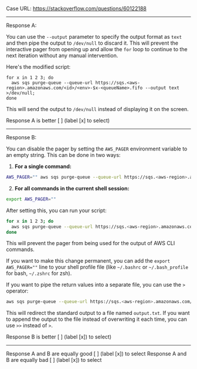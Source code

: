 Case URL: https://stackoverflow.com/questions/60122188

------
Response A:

You can use the `--output` parameter to specify the output format as `text` and then pipe the output to `/dev/null` to discard it. This will prevent the interactive pager from opening up and allow the `for` loop to continue to the next iteration without any manual intervention.

Here's the modified script:

```
for x in 1 2 3; do 
  aws sqs purge-queue --queue-url https://sqs.<aws-region>.amazonaws.com/<id>/<env>-$x-<queueName>.fifo --output text >/dev/null; 
done
```

This will send the output to `/dev/null` instead of displaying it on the screen.

Response A is better [ ] (label [x] to select)

-------
Response B:

You can disable the pager by setting the `AWS_PAGER` environment variable to an empty string. This can be done in two ways:

1. **For a single command:**

```bash
AWS_PAGER="" aws sqs purge-queue --queue-url https://sqs.<aws-region>.amazonaws.com/<id>/<env>-$x-<queueName>.fifo
```

2. **For all commands in the current shell session:**

```bash
export AWS_PAGER=""
```

After setting this, you can run your script:

```bash
for x in 1 2 3; do 
  aws sqs purge-queue --queue-url https://sqs.<aws-region>.amazonaws.com/<id>/<env>-$x-<queueName>.fifo; 
done
```

This will prevent the pager from being used for the output of AWS CLI commands.

If you want to make this change permanent, you can add the `export AWS_PAGER=""` line to your shell profile file (like `~/.bashrc` or `~/.bash_profile` for bash, `~/.zshrc` for zsh).

If you want to pipe the return values into a separate file, you can use the `>` operator:

```bash
aws sqs purge-queue --queue-url https://sqs.<aws-region>.amazonaws.com/<id>/<env>-$x-<queueName>.fifo > output.txt
```

This will redirect the standard output to a file named `output.txt`. If you want to append the output to the file instead of overwriting it each time, you can use `>>` instead of `>`.

Response B is better [ ] (label [x]) to select)

-------

Response A and B are equally good [ ] (label [x]) to select
Response A and B are equally bad [ ] (label [x]) to select
